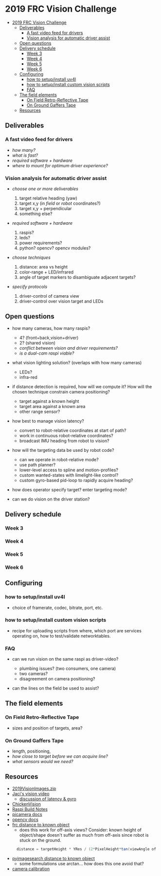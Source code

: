 # 2019 FRC Vision Challenge

<!-- TOC -->

- [2019 FRC Vision Challenge](#2019-frc-vision-challenge)
    - [Deliverables](#deliverables)
        - [A fast video feed for drivers](#a-fast-video-feed-for-drivers)
        - [Vision analysis for automatic driver assist](#vision-analysis-for-automatic-driver-assist)
    - [Open questions](#open-questions)
    - [Delivery schedule](#delivery-schedule)
        - [Week 3](#week-3)
        - [Week 4](#week-4)
        - [Week 5](#week-5)
        - [Week 6](#week-6)
    - [Configuring](#configuring)
        - [how to setup/install uv4l](#how-to-setupinstall-uv4l)
        - [how to setup/install custom vision scripts](#how-to-setupinstall-custom-vision-scripts)
        - [FAQ](#faq)
    - [The field elements](#the-field-elements)
        - [On Field Retro-Reflective Tape](#on-field-retro-reflective-tape)
        - [On Ground Gaffers Tape](#on-ground-gaffers-tape)
    - [Resources](#resources)

<!-- /TOC -->

## Deliverables

### A fast video feed for drivers

- _how many?_
- _what is fast?_
- _required software + hardware_
- _where to mount for optimum driver experience?_

### Vision analysis for automatic driver assist

- _choose one or more deliverables_
  1. target relative heading (yaw)
  1. target x,y (in _field_ or _robot_ coordinates?)
  1. target x,y + perpendicular
  1. something else?

- _required software + hardware_
  1. raspis?
  1. leds?
  1. power requirements? 
  1. python? opencv? opencv modules?

- _choose techniques_
  1. distance:  area vs height
  1. color-range + LED/infrared
  1. angle of target markers to disambiguate adjacent targets?

- _specify protocols_
  1. driver-control of camera view
  1. driver-control over vision target and LEDs

## Open questions

- how many cameras, how many raspis?  
  - 4? (front+back,vision+driver)
  - 2? (shared vision)
  - _conflict between vision and driver requirements?_
  - _is a dual-cam raspi viable?_

- what vision lighting solution? (overlaps with how many cameras)
  - LEDs?
  - infra-red

- if distance detection is required, how will we compute it? How
  will the chosen technique constrain camera positioning?
  - target against a known height
  - target area against a known area
  - other range sensor?

- how best to manage vision latency?
  - convert to robot-relative coordinates at start of path?
  - work in continuous robot-relative coordinates?
  - broadcast IMU heading from robot to vision?

- how will the targeting data be used by robot code?
  - can we operate in robot-relative mode?
  - use path planner?  
  - lower-level access to spline and motion-profiles?
  - custom wanted-states with limelight-like control?
  - custom gyro-based pid-loop to rapidly acquire heading?

- how does operator specify target? enter targeting mode?

- can we do vision on the driver station?

## Delivery schedule

### Week 3

### Week 4

### Week 5

### Week 6

## Configuring

### how to setup/install uv4l

- choice of framerate, codec, bitrate, port, etc.

### how to setup/install custom vision scripts

- recipe for uploading scripts from where, which port
  are services operating on, how to test/validate networktables.
  
### FAQ

- can we run vision on the same raspi as driver-video?
  - plumbing issues?  (two consumers, one camera)
  - two cameras?
  - disagreement on camera positioning?

- can the lines on the field be used to assist?

## The field elements

### On Field Retro-Reflective Tape

- sizes and position of targets, area?

### On Ground Gaffers Tape

- length, positioning, 
- _how close to target before we can acquire line?_
- _what sensors would we need?_

## Resources

- [2019VisionImages.zip](https://github.com/wpilibsuite/allwpilib/releases/download/v2019.1.1/2019VisionImages.zip)
- [Jaci's vision video](https://youtu.be/d9WSAfzA6fc)
  - [discussion of latency & gyro](https://youtu.be/d9WSAfzA6fc?t=2835)
- [ChickenVision](https://github.com/team3997/ChickenVision/blob/master/ChickenVision.py)
- [Raspi Build Notes](../BuildRaspi.md)
- [picamera docs](https://picamera.readthedocs.io)
- [opencv docs](https://docs.opencv.org/3.4.5)
- [frc distance to known object](https://wpilib.screenstepslive.com/s/currentCS/m/vision/l/682952-2017-vision-examples)
  - does this work for off-axis views? Consider: known height of object/shape
    doesn't suffer as much from off-axis since robot is stuck on the ground.
  ``` java
    distance = targetHeight * YRes / (2*PixelHeight*tan(viewAngle of camera))
  ```
- [pyimagesearch distance to known object](https://www.pyimagesearch.com/2015/01/19/find-distance-camera-objectmarker-using-python-opencv/)
  - some formulations use arctan... how does this one avoid that?
- [camera calibration](https://hackaday.io/project/12384-autofan-automated-control-of-air-flow/log/41862-correcting-for-lens-distortions)
